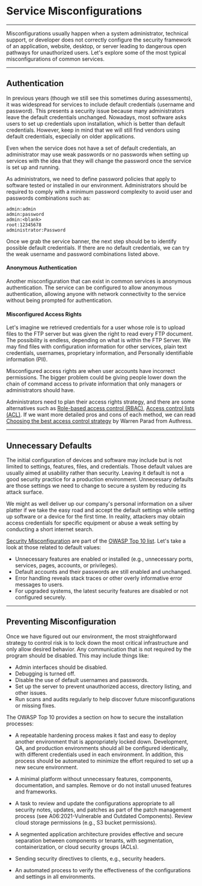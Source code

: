 
<h1>Service Misconfigurations</h1>
<hr/>
<p>Misconfigurations usually happen when a system administrator, technical support, or developer does not correctly configure the security framework of an application, website, desktop, or server leading to dangerous open pathways for unauthorized users. Let's explore some of the most typical misconfigurations of common services.</p>
<hr/>
<h2>Authentication</h2>
<p>In previous years (though we still see this sometimes during assessments), it was widespread for services to include default credentials (username and password). This presents a security issue because many administrators leave the default credentials unchanged. Nowadays, most software asks users to set up credentials upon installation, which is better than default credentials. However, keep in mind that we will still find vendors using default credentials, especially on older applications.</p>
<p>Even when the service does not have a set of default credentials, an administrator may use weak passwords or no passwords when setting up services with the idea that they will change the password once the service is set up and running.</p>
<p>As administrators, we need to define password policies that apply to software tested or installed in our environment. Administrators should be required to comply with a minimum password complexity to avoid user and passwords combinations such as:</p>
<pre><code class="language-shell-session">admin:admin
admin:password
admin:&lt;blank&gt;
root:12345678
administrator:Password
</code></pre>
<p>Once we grab the service banner, the next step should be to identify possible default credentials. If there are no default credentials, we can try the weak username and password combinations listed above.</p>
<h4>Anonymous Authentication</h4>
<p>Another misconfiguration that can exist in common services is anonymous authentication. The service can be configured to allow anonymous authentication, allowing anyone with network connectivity to the service without being prompted for authentication.</p>
<h4>Misconfigured Access Rights</h4>
<p>Let's imagine we retrieved credentials for a user whose role is to upload files to the FTP server but was given the right to read every FTP document. The possibility is endless, depending on what is within the FTP Server. We may find files with configuration information for other services, plain text credentials, usernames, proprietary information, and Personally identifiable information (PII).</p>
<p>Misconfigured access rights are when user accounts have incorrect permissions. The bigger problem could be giving people lower down the chain of command access to private information that only managers or administrators should have.</p>
<p>Administrators need to plan their access rights strategy, and there are some alternatives such as <a href="https://en.wikipedia.org/wiki/Role-based_access_control">Role-based access control (RBAC)</a>, <a href="https://en.wikipedia.org/wiki/Access-control_list">Access control lists (ACL)</a>. If we want more detailed pros and cons of each method, we can read <a href="https://authress.io/knowledge-base/role-based-access-control-rbac">Choosing the best access control strategy</a> by Warren Parad from Authress.</p>
<hr/>
<h2>Unnecessary Defaults</h2>
<p>The initial configuration of devices and software may include but is not limited to settings, features, files, and credentials. Those default values are usually aimed at usability rather than security. Leaving it default is not a good security practice for a production environment. Unnecessary defaults are those settings we need to change to secure a system by reducing its attack surface.</p>
<p>We might as well deliver up our company's personal information on a silver platter if we take the easy road and accept the default settings while setting up software or a device for the first time. In reality, attackers may obtain access credentials for specific equipment or abuse a weak setting by conducting a short internet search.</p>
<p><a href="https://owasp.org/Top10/A05_2021-Security_Misconfiguration/">Security Misconfiguration</a> are part of the <a href="https://owasp.org/Top10/">OWASP Top 10 list</a>. Let's take a look at those related to default values:</p>
<ul>
<li>Unnecessary features are enabled or installed (e.g., unnecessary ports, services, pages, accounts, or privileges).</li>
<li>Default accounts and their passwords are still enabled and unchanged.</li>
<li>Error handling reveals stack traces or other overly informative error messages to users.</li>
<li>For upgraded systems, the latest security features are disabled or not configured securely.</li>
</ul>
<hr/>
<h2>Preventing Misconfiguration</h2>
<p>Once we have figured out our environment, the most straightforward strategy to control risk is to lock down the most critical infrastructure and only allow desired behavior. Any communication that is not required by the program should be disabled. This may include things like:</p>
<ul>
<li>Admin interfaces should be disabled.</li>
<li>Debugging is turned off.</li>
<li>Disable the use of default usernames and passwords.</li>
<li>Set up the server to prevent unauthorized access, directory listing, and other issues.</li>
<li>Run scans and audits regularly to help discover future misconfigurations or missing fixes.</li>
</ul>
<p>The OWASP Top 10 provides a section on how to secure the installation processes:</p>
<ul>
<li>
<p>A repeatable hardening process makes it fast and easy to deploy another environment that is appropriately locked down. Development, QA, and production environments should all be configured identically, with different credentials used in each environment. In addition, this process should be automated to minimize the effort required to set up a new secure environment.</p>
</li>
<li>
<p>A minimal platform without unnecessary features, components, documentation, and samples. Remove or do not install unused features and frameworks.</p>
</li>
<li>
<p>A task to review and update the configurations appropriate to all security notes, updates, and patches as part of the patch management process (see A06:2021-Vulnerable and Outdated Components). Review cloud storage permissions (e.g., S3 bucket permissions).</p>
</li>
<li>
<p>A segmented application architecture provides effective and secure separation between components or tenants, with segmentation, containerization, or cloud security groups (ACLs).</p>
</li>
<li>
<p>Sending security directives to clients, e.g., security headers.</p>
</li>
<li>
<p>An automated process to verify the effectiveness of the configurations and settings in all environments.</p>
</li>
</ul>
